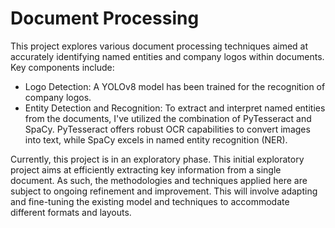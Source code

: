 # Document Processing

This project explores various document processing techniques aimed at accurately identifying named entities and company logos within documents. Key components include:

- Logo Detection: A YOLOv8 model has been trained for the recognition of company logos. 
- Entity Detection and Recognition: To extract and interpret named entities from the documents, I've utilized the combination of PyTesseract and SpaCy. PyTesseract offers robust OCR capabilities to convert images into text, while SpaCy excels in named entity recognition (NER).


Currently, this project is in an exploratory phase. This initial exploratory project aims at efficiently extracting key information from a single document. As such, the methodologies and techniques applied here are subject to ongoing refinement and improvement. This will involve adapting and fine-tuning the existing model and techniques to accommodate different formats and layouts.
